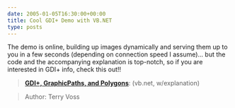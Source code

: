 ```yaml
---
date: 2005-01-05T16:30:00+00:00
title: Cool GDI+ Demo with VB.NET
type: posts
---
```

The demo is online, building up images dynamically and serving them up to you in a few seconds (depending on connection speed I assume)... but the code and the accompanying explanation is top-notch, so if you are interested in GDI+ info, check this out!!

> **[GDI+, GraphicPaths, and Polygons](https://www.computer-consulting.com/paths.htm)**: (vb.net, w/explanation)

> Author: Terry Voss

